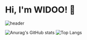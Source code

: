 # Hi, I'm WIDOO! 👋

![header](https://github.com/user-attachments/assets/172493d9-6bcb-4748-846f-ff191790fd0d)

![Anurag's GitHub stats](https://github-readme-stats.vercel.app/api?username=WLDOO&show_icons=true&theme=radical)  ![Top Langs](https://github-readme-stats.vercel.app/api/top-langs/?username=WLDOO&hide_progress=true&theme=radical)
